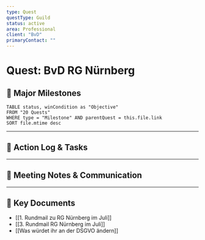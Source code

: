 ```yaml
---
type: Quest
questType: Guild
status: active
area: Professional
client: "BvD"
primaryContact: ""
---
```


# Quest: BvD RG Nürnberg

## 🚀 Major Milestones

```dataview
TABLE status, winCondition as "Objective"
FROM "20 Quests"
WHERE type = "Milestone" AND parentQuest = this.file.link
SORT file.mtime desc
```

---

## 📝 Action Log & Tasks


---
## 💬 Meeting Notes & Communication


---
## 📎 Key Documents
- [[1. Rundmail zu RG Nürnberg im Juli]]
- [[3. Rundmail RG Nürnberg im Juli]]
- [[Was würdet ihr an der DSGVO ändern]]
